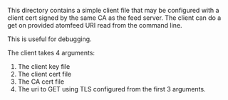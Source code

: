 This directory contains a simple client file
that may be configured with a client cert signed by the same CA as the
feed server. The client can do a get on provided atomfeed
URI read from the command line.

This is useful for debugging.

The client takes 4 arguments:

1. The client key file
2. The client cert file
3. The CA cert file
4. The uri to GET using TLS configured from the first 3 arguments.
